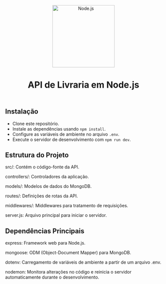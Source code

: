 <body>
  <header>
    <img src="https://upload.wikimedia.org/wikipedia/commons/thumb/d/d9/Node.js_logo.svg/256px-Node.js_logo.svg.png" alt="Node.js" width="200">
    <h1>API de Livraria em Node.js</h1>
  </header>
  <section>
    <h2>Instalação</h2>
    <ul>
      <li>Clone este repositório.</li>
      <li>Instale as dependências usando <code>npm install</code>.</li>
      <li>Configure as variáveis de ambiente no arquivo <code>.env</code>.</li>
      <li>Execute o servidor de desenvolvimento com <code>npm run dev</code>.</li>
    </ul>

  <div>
      <h2>Estrutura do Projeto</h2>
      <p>src/: Contém o código-fonte da API.</p>
      <p>controllers/: Controladores da aplicação.</p>
      <p>models/: Modelos de dados do MongoDB.</p>
      <p>routes/: Definições de rotas da API.</p>
      <p>middlewares/: Middlewares para tratamento de requisições.</p>
      <p>server.js: Arquivo principal para iniciar o servidor.</p>
    </div>
    
  <div>
      <h2>Dependências Principais</h2>
      <p>express: Framework web para Node.js.</p>
      <p>mongoose: ODM (Object-Document Mapper) para MongoDB.</p>
      <p>dotenv: Carregamento de variáveis de ambiente a partir de um arquivo .env.</p>
      <p>nodemon: Monitora alterações no código e reinicia o servidor automaticamente durante o desenvolvimento.</p>
    </div>
  </section>
</body>

